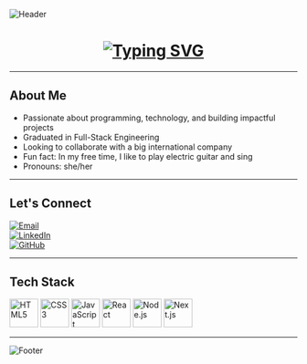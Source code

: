<!-- Banner animado -->
![Header](https://capsule-render.vercel.app/api?type=waving&color=0:6A5ACD,100:00BFFF&height=200&section=header)

<!-- Texto animado -->
<h1 align="center">
  <a href="https://git.io/typing-svg">
    <img src="https://readme-typing-svg.herokuapp.com?font=Fira+Code&size=28&duration=3000&pause=500&color=6A5ACD&center=true&vCenter=true&width=500&lines=Hi+there!+I'm+Luiza+LeBlanc" alt="Typing SVG" />
  </a>
</h1>

---

## About Me
- Passionate about programming, technology, and building impactful projects  
- Graduated in Full-Stack Engineering  
- Looking to collaborate with a big international company  
- Fun fact: In my free time, I like to play electric guitar and sing  
- Pronouns: she/her  

---

## Let's Connect
[![Email](https://img.shields.io/badge/Email-D14836?style=for-the-badge&logo=gmail&logoColor=white)](mailto:luizaa.fq@gmail.com)  
[![LinkedIn](https://img.shields.io/badge/LinkedIn-0A66C2?style=for-the-badge&logo=linkedin&logoColor=white)](https://linkedin.com/in/SEU-LINK-AQUI)  
[![GitHub](https://img.shields.io/badge/GitHub-181717?style=for-the-badge&logo=github&logoColor=white)](https://github.com/luizaleblanc)  

---

## Tech Stack
<p align="left">
  <img src="https://cdn.jsdelivr.net/gh/devicons/devicon/icons/html5/html5-original.svg" alt="HTML5" width="50" height="50"/>
  <img src="https://cdn.jsdelivr.net/gh/devicons/devicon/icons/css3/css3-original.svg" alt="CSS3" width="50" height="50"/>
  <img src="https://cdn.jsdelivr.net/gh/devicons/devicon/icons/javascript/javascript-original.svg" alt="JavaScript" width="50" height="50"/>
  <img src="https://cdn.jsdelivr.net/gh/devicons/devicon/icons/react/react-original.svg" alt="React" width="50" height="50"/>
  <img src="https://cdn.jsdelivr.net/gh/devicons/devicon/icons/nodejs/nodejs-original.svg" alt="Node.js" width="50" height="50"/>
  <img src="https://cdn.jsdelivr.net/gh/devicons/devicon/icons/nextjs/nextjs-original.svg" alt="Next.js" width="50" height="50"/>
</p>

---

<!-- Footer animado -->
![Footer](https://capsule-render.vercel.app/api?type=waving&color=0:00BFFF,100:6A5ACD&height=150&section=footer)
